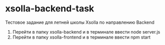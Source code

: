 # xsolla-backend-task
Тестовое задание для летней школы Xsolla по направлению Backend


1. Перейти в папку xsolla-backend и в терминале ввести node server.js
2. Перейти в папку xsolla-frontend и в терминале ввести npm start
